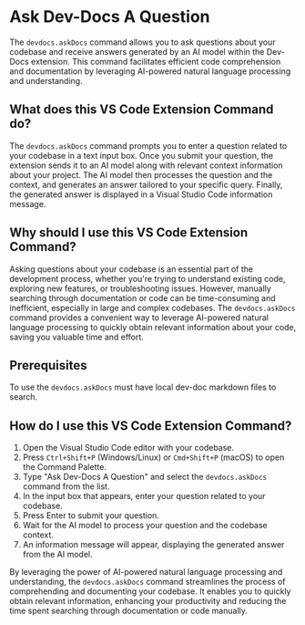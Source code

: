 # Ask Dev-Docs A Question

The `devdocs.askDocs` command allows you to ask questions about your codebase and receive answers generated by an AI model within the Dev-Docs extension. This command facilitates efficient code comprehension and documentation by leveraging AI-powered natural language processing and understanding.

## What does this VS Code Extension Command do?

The `devdocs.askDocs` command prompts you to enter a question related to your codebase in a text input box. Once you submit your question, the extension sends it to an AI model along with relevant context information about your project. The AI model then processes the question and the context, and generates an answer tailored to your specific query. Finally, the generated answer is displayed in a Visual Studio Code information message.

## Why should I use this VS Code Extension Command?

Asking questions about your codebase is an essential part of the development process, whether you're trying to understand existing code, exploring new features, or troubleshooting issues. However, manually searching through documentation or code can be time-consuming and inefficient, especially in large and complex codebases. The `devdocs.askDocs` command provides a convenient way to leverage AI-powered natural language processing to quickly obtain relevant information about your code, saving you valuable time and effort.


## Prerequisites

To use the `devdocs.askDocs` must have local dev-doc markdown files to search.

## How do I use this VS Code Extension Command?

1. Open the Visual Studio Code editor with your codebase.
2. Press `Ctrl+Shift+P` (Windows/Linux) or `Cmd+Shift+P` (macOS) to open the Command Palette.
3. Type "Ask Dev-Docs A Question" and select the `devdocs.askDocs` command from the list.
4. In the input box that appears, enter your question related to your codebase.
5. Press Enter to submit your question.
6. Wait for the AI model to process your question and the codebase context.
7. An information message will appear, displaying the generated answer from the AI model.

By leveraging the power of AI-powered natural language processing and understanding, the `devdocs.askDocs` command streamlines the process of comprehending and documenting your codebase. It enables you to quickly obtain relevant information, enhancing your productivity and reducing the time spent searching through documentation or code manually.
  
  